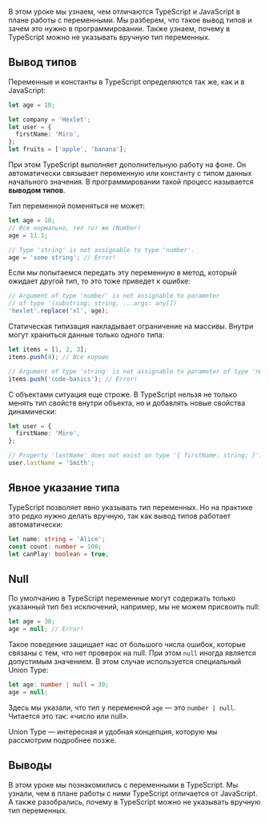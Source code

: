 В этом уроке мы узнаем, чем отличаются TypeScript и JavaScript в плане работы с переменными. Мы разберем, что такое вывод типов и зачем это нужно в программировании. Также узнаем, почему в TypeScript можно не указывать вручную тип переменных.

## Вывод типов

Переменные и константы в TypeScript определяются так же, как и в JavaScript:

```typescript
let age = 10;

let company = 'Hexlet';
let user = {
  firstName: 'Miro',
};
let fruits = ['apple', 'banana'];
```

При этом TypeScript выполняет дополнительную работу на фоне. Он автоматически связывает переменную или константу с типом данных начального значения. В программировании такой процесс называется **выводом типов**.

Тип переменной поменяться не может:

```typescript
let age = 10;
// Все нормально, тип тот же (Number)
age = 11.1;

// Type 'string' is not assignable to type 'number'.
age = 'some string'; // Error!
```

Если мы попытаемся передать эту переменную в метод, который ожидает другой тип, то это тоже приведет к ошибке:

```typescript
// Argument of type 'number' is not assignable to parameter
// of type '(substring: string, ...args: any[])
'hexlet'.replace('xl', age);
```

Статическая типизация накладывает ограничение на массивы. Внутри могут храниться данные только одного типа:

```typescript
let items = [1, 2, 3];
items.push(4); // Все хорошо

// Argument of type 'string' is not assignable to parameter of type 'number'.
items.push('code-basics'); // Error!
```

С объектами ситуация еще строже. В TypeScript нельзя не только менять тип свойств внутри объекта, но и добавлять новые свойства динамически:

```typescript
let user = {
  firstName: 'Miro',
};

// Property 'lastName' does not exist on type '{ firstName: string; }'.
user.lastName = 'Smith';
```

## Явное указание типа

TypeScript позволяет явно указывать тип переменных. Но на практике это редко нужно делать вручную, так как вывод типов работает автоматически:

```typescript
let name: string = 'Alice';
const count: number = 100;
let canPlay: boolean = true;
```

## Null

По умолчанию в TypeScript переменные могут содержать только указанный тип без исключений, например, мы не можем присвоить null:

```typescript
let age = 30;
age = null; // Error!
```

Такое поведение защищает нас от большого числа ошибок, которые связаны с тем, что нет проверок на null. При этом `null` иногда является допустимым значением. В этом случае используется специальный Union Type:

```typescript
let age: number | null = 30;
age = null;
```

Здесь мы указали, что тип у переменной `age` — это `number | null`. Читается это так: «число или null». 

Union Type — интересная и удобная концепция, которую мы рассмотрим подробнее позже.

## Выводы

В этом уроке мы познакомились с переменными в TypeScript. Мы узнали, чем в плане работы с ними TypeScript отличается от JavaScript. А также разобрались, почему в TypeScript можно не указывать вручную тип переменных.
